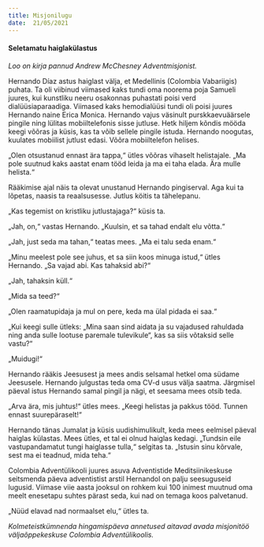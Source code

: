 ```yaml
---
title: Misjonilugu  
date:  21/05/2021  
---
```


#### Seletamatu haiglakülastus

_Loo on kirja pannud Andrew McChesney Adventmisjonist._

Hernando Díaz astus haiglast välja, et Medellinis (Colombia Vabariigis) puhata. Ta oli viibinud viimased kaks tundi oma noorema poja Samueli juures, kui kunstliku neeru osakonnas puhastati poisi verd dialüüsiaparaadiga. Viimased kaks hemodialüüsi tundi oli poisi juures Hernando naine Erica Monica. Hernando vajus väsinult purskkaevuäärsele pingile ning lülitas mobiiltelefonis sisse jutluse. Hetk hiljem kõndis mööda keegi võõras ja küsis, kas ta võib sellele pingile istuda. Hernando noogutas, kuulates mobiilist jutlust edasi. Võõra mobiiltelefon helises.

„Olen otsustanud ennast ära tappa,“ ütles võõras vihaselt helistajale. „Ma pole suutnud kaks aastat enam tööd leida ja ma ei taha elada. Ära mulle helista.“

Rääkimise ajal näis ta olevat unustanud Hernando pingiserval. Aga kui ta lõpetas, naasis ta reaalsusesse. Jutlus köitis ta tähelepanu.

„Kas tegemist on kristliku jutlustajaga?“ küsis ta.

„Jah, on,“ vastas Hernando. „Kuulsin, et sa tahad endalt elu võtta.“

„Jah, just seda ma tahan,“ teatas mees. „Ma ei talu seda enam.“

„Minu meelest pole see juhus, et sa siin koos minuga istud,“ ütles Hernando. „Sa vajad abi. Kas tahaksid abi?“

„Jah, tahaksin küll.“

„Mida sa teed?“

„Olen raamatupidaja ja mul on pere, keda ma ülal pidada ei saa.“

„Kui keegi sulle ütleks: „Mina saan sind aidata ja su vajadused rahuldada ning anda sulle lootuse paremale tulevikule“, kas sa siis võtaksid selle vastu?“

„Muidugi!“

Hernando rääkis Jeesusest ja mees andis selsamal hetkel oma südame Jeesusele. Hernando julgustas teda oma CV-d usus välja saatma. Järgmisel päeval istus Hernando samal pingil ja nägi, et seesama mees otsib teda.

„Arva ära, mis juhtus!“ ütles mees. „Keegi helistas ja pakkus tööd. Tunnen ennast suurepäraselt!“

Hernando tänas Jumalat ja küsis uudishimulikult, keda mees eelmisel päeval haiglas külastas. Mees ütles, et tal ei olnud haiglas kedagi. „Tundsin eile vastupandamatut tungi haiglasse tulla,“ selgitas ta. „Istusin sinu kõrvale, sest ma ei teadnud, mida teha.“

Colombia Adventülikooli juures asuva Adventistide Meditsiinikeskuse seitsmenda päeva adventistist arstil Hernandol on palju seesuguseid lugusid. Viimase viie aasta jooksul on rohkem kui 100 inimest muutnud oma meelt enesetapu suhtes pärast seda, kui nad on temaga koos palvetanud.

„Nüüd elavad nad normaalset elu,“ ütles ta.

_Kolmeteistkümnenda hingamispäeva annetused aitavad avada misjonitöö väljaõppekeskuse Colombia Adventülikoolis._